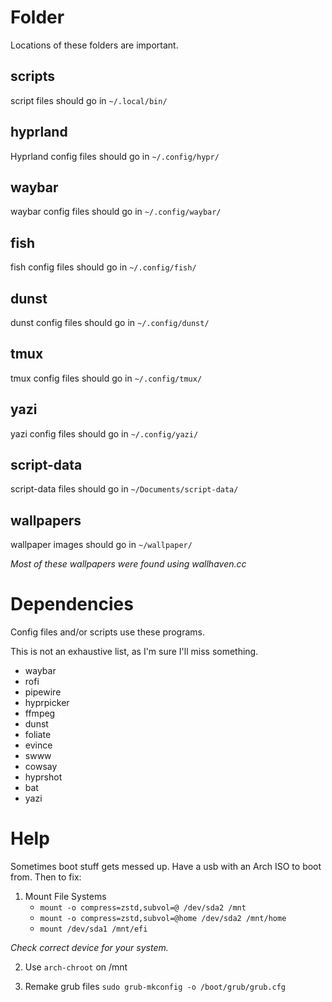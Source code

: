 # Folder 
Locations of these folders are important.

## scripts 
script files should go in `~/.local/bin/`

## hyprland
Hyprland config files should go in `~/.config/hypr/`

## waybar
waybar config files should go in `~/.config/waybar/`

## fish
fish config files should go in `~/.config/fish/`

## dunst
dunst config files should go in `~/.config/dunst/`

## tmux
tmux config files should go in `~/.config/tmux/`

## yazi
yazi config files should go in `~/.config/yazi/`

## script-data
script-data files should go in `~/Documents/script-data/`

## wallpapers
wallpaper images should go in `~/wallpaper/`

_Most of these wallpapers were found using wallhaven.cc_

# Dependencies
Config files and/or scripts use these programs.

This is not an exhaustive list, as I'm sure I'll miss something. 

- waybar
- rofi
- pipewire
- hyprpicker
- ffmpeg
- dunst
- foliate
- evince
- swww
- cowsay
- hyprshot
- bat
- yazi

# Help

Sometimes boot stuff gets messed up. Have a usb with an Arch ISO to boot from. Then to fix: 
1. Mount File Systems 
    - `mount -o compress=zstd,subvol=@ /dev/sda2 /mnt`
    - `mount -o compress=zstd,subvol=@home /dev/sda2 /mnt/home`
    - `mount /dev/sda1 /mnt/efi`

*Check correct device for your system.*

2. Use `arch-chroot` on /mnt

3. Remake grub files 
    `sudo grub-mkconfig -o /boot/grub/grub.cfg` 
